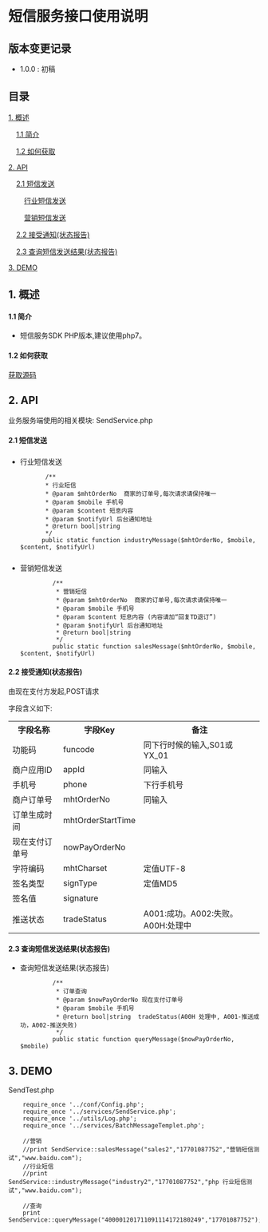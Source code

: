 # 短信服务接口使用说明 #

## 版本变更记录 ##

- 1.0.0 : 初稿


## 目录 ##

[1. 概述](#1)

&nbsp;&nbsp;&nbsp;&nbsp;[1.1 简介](#1.1)

&nbsp;&nbsp;&nbsp;&nbsp;[1.2 如何获取](#1.2)

[2. API](#2)

&nbsp;&nbsp;&nbsp;&nbsp;[2.1 短信发送](#2.1)

&nbsp;&nbsp;&nbsp;&nbsp;&nbsp;&nbsp;&nbsp;&nbsp;[行业短信发送](#2.1.1)

&nbsp;&nbsp;&nbsp;&nbsp;&nbsp;&nbsp;&nbsp;&nbsp;[营销短信发送](#2.1.2)

&nbsp;&nbsp;&nbsp;&nbsp;[2.2 接受通知(状态报告)](#2.2)

&nbsp;&nbsp;&nbsp;&nbsp;[2.3 查询短信发送结果(状态报告)](#2.3)


[3. DEMO](#3)

<h2 id='1'> 1. 概述 </h2>

<h4 id='1.1'> 1.1 简介 </h4>

-  短信服务SDK PHP版本,建议使用php7。

<h4 id='1.2'> 1.2 如何获取 </h4>

[获取源码](git@github.com:ipaynowORG/ipaynow_sms_php.git)



<h2 id='2'> 2. API </h2>

业务服务端使用的相关模块: SendService.php

<h4 id='2.1'> 2.1 短信发送 </h4>

<h5 id='2.1.1'></h4>

- 行业短信发送

             /**
             * 行业短信
             * @param $mhtOrderNo  商家的订单号,每次请求请保持唯一
             * @param $mobile 手机号
             * @param $content 短息内容
             * @param $notifyUrl 后台通知地址
             * @return bool|string
             */
            public static function industryMessage($mhtOrderNo, $mobile, $content, $notifyUrl)

<h5 id='2.1.2'></h4>

- 营销短信发送

               /**
                * 营销短信
                * @param $mhtOrderNo  商家的订单号,每次请求请保持唯一
                * @param $mobile 手机号
                * @param $content 短息内容 (内容请加“回复TD退订”)
                * @param $notifyUrl 后台通知地址
                * @return bool|string
                */
               public static function salesMessage($mhtOrderNo, $mobile, $content, $notifyUrl)


<h4 id='2.2'>2.2 接受通知(状态报告)</h4>

由现在支付方发起,POST请求


字段含义如下:

<table>
        <tr>
            <th>字段名称</th>
            <th>字段Key</th>
            <th>备注</th>
        </tr>
        <tr>
            <td>功能码</td>
            <td>funcode</td>
            <td>同下行时候的输入,S01或YX_01</td>
        </tr>
        <tr>
            <td>商户应用ID</td>
            <td>appId</td>
            <td>同输入</td>
         </tr>
<tr>
            <td>手机号</td>
            <td>phone</td>
            <td>下行手机号</td>
         </tr>
<tr>
            <td>商户订单号</td>
            <td>mhtOrderNo</td>
            <td>同输入</td>
         </tr>
<tr>
            <td>订单生成时间</td>
            <td>mhtOrderStartTime</td>
            <td></td>
         </tr>
<tr>
            <td>现在支付订单号</td>
            <td>nowPayOrderNo</td>
            <td></td>
         </tr>
<tr>
            <td>字符编码</td>
            <td>mhtCharset</td>
            <td>定值UTF-8</td>
         </tr>
<tr>
            <td>签名类型</td>
            <td>signType</td>
            <td>定值MD5</td>
         </tr>
<tr>
            <td>签名值</td>
            <td>signature</td>
            <td></td>
         </tr>
<tr>
            <td>推送状态</td>
            <td>tradeStatus</td>
            <td>A001:成功。A002:失败。 A00H:处理中</td>
         </tr>
    </table>

<h4 id='2.3'> 2.3 查询短信发送结果(状态报告) </h4>

- 查询短信发送结果(状态报告)

               /**
                * 订单查询
                * @param $nowPayOrderNo 现在支付订单号
                * @param $mobile 手机号
                * @return bool|string  tradeStatus(A00H 处理中, A001-推送成功，A002-推送失败)
                */
               public static function queryMessage($nowPayOrderNo, $mobile)

<h2 id='3'> 3. DEMO </h2>
    SendTest.php

```
    require_once '../conf/Config.php';
    require_once '../services/SendService.php';
    require_once '../utils/Log.php';
    require_once '../services/BatchMessageTemplet.php';
    
    //营销
    //print SendService::salesMessage("sales2","17701087752","营销短信测试","www.baidu.com");
    //行业短信
    //print SendService::industryMessage("industry2","17701087752","php 行业短信测试","www.baidu.com");
    
    //查询
    print SendService::queryMessage("400001201711091114172180249","17701087752");
```
